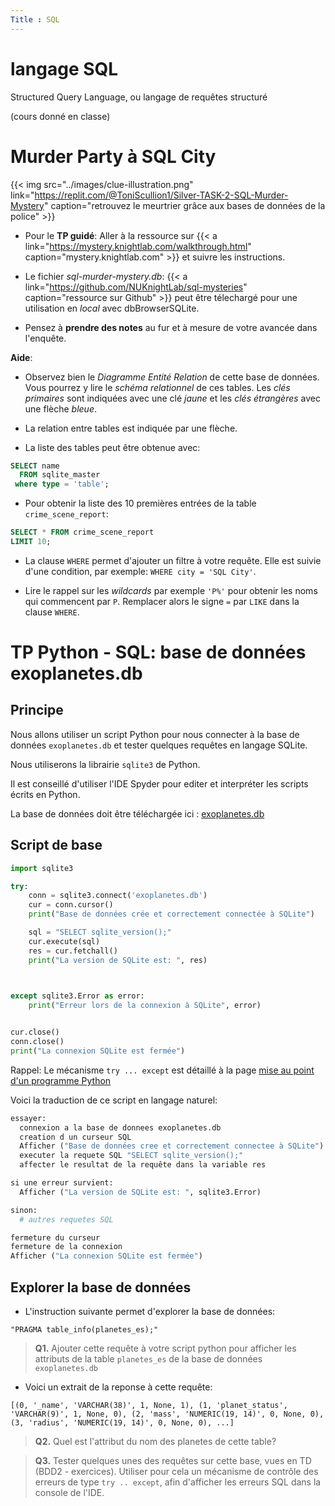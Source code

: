 ```yaml
---
Title : SQL
---
```


# langage SQL
Structured Query Language, ou langage de requêtes structuré

(cours donné en classe)



# Murder Party à SQL City

{{< img src="../images/clue-illustration.png" link="https://replit.com/@ToniScullion1/Silver-TASK-2-SQL-Murder-Mystery" caption="retrouvez le meurtrier grâce aux bases de données de la police" >}}
* Pour le **TP guidé**: Aller à la ressource sur {{< a link="https://mystery.knightlab.com/walkthrough.html" caption="mystery.knightlab.com" >}} et suivre les instructions.

* Le fichier *sql-murder-mystery.db*: {{< a link="https://github.com/NUKnightLab/sql-mysteries" caption="ressource sur Github" >}} peut être télechargé pour une utilisation en *local* avec dbBrowserSQLite.

* Pensez à **prendre des notes** au fur et à mesure de votre avancée dans l'enquête.

**Aide**: 
* Observez bien le *Diagramme Entité Relation* de cette base de données. Vous pourrez y lire le *schéma relationnel* de ces tables. Les *clés primaires* sont indiquées avec une clé *jaune* et les *clés étrangères* avec une flèche *bleue*.

* La relation entre tables est indiquée par une flèche.

* La liste des tables peut être obtenue avec:

```SQL
SELECT name 
  FROM sqlite_master
 where type = 'table';
```

* Pour obtenir la liste des 10 premières entrées de la table `crime_scene_report`: 

```SQL
SELECT * FROM crime_scene_report
LIMIT 10;
```

* La clause `WHERE` permet d'ajouter un filtre à votre requête. Elle est suivie d'une condition, par exemple: `WHERE city = 'SQL City'`.

* Lire le rappel sur les *wildcards* par exemple `'P%'` pour obtenir les noms qui commencent par `P`. Remplacer alors le signe `=` par `LIKE` dans la clause `WHERE`.


# TP Python - SQL: base de données exoplanetes.db
## Principe
Nous allons utiliser un script Python pour nous connecter à la base de données `exoplanetes.db` et tester quelques requêtes en langage SQLite.

Nous utiliserons la librairie `sqlite3` de Python.

Il est conseillé d'utiliser l'IDE Spyder pour editer et interpréter les scripts écrits en Python.

La base de données doit être téléchargée ici : [exoplanetes.db](/scripts/BDD/exoplanetes.db)

## Script de base

```python
import sqlite3

try:
    conn = sqlite3.connect('exoplanetes.db')
    cur = conn.cursor()
    print("Base de données crée et correctement connectée à SQLite")

    sql = "SELECT sqlite_version();"
    cur.execute(sql)
    res = cur.fetchall()
    print("La version de SQLite est: ", res)
    


except sqlite3.Error as error:
    print("Erreur lors de la connexion à SQLite", error)


cur.close()
conn.close()
print("La connexion SQLite est fermée")
``` 

Rappel: Le mécanisme `try ... except` est détaillé à la page [mise au point d'un programme Python](/docs/NSI/langages/page5/#gestion-des-exceptions-try-except)

Voici la traduction de ce script en langage naturel:

```python
essayer:
  connexion a la base de donnees exoplanetes.db
  creation d un curseur SQL
  Afficher ("Base de données cree et correctement connectee à SQLite")
  executer la requete SQL "SELECT sqlite_version();"
  affecter le resultat de la requête dans la variable res

si une erreur survient:
  Afficher ("La version de SQLite est: ", sqlite3.Error)

sinon:
  # autres requetes SQL

fermeture du curseur
fermeture de la connexion
Afficher ("La connexion SQLite est fermée")
```

## Explorer la base de données
* L'instruction suivante permet d'explorer la base de données:

`"PRAGMA table_info(planetes_es);"`

> **Q1.** Ajouter cette requête à votre script python pour afficher les attributs de la table `planetes_es` de la base de données `exoplanetes.db`

* Voici un extrait de la reponse à cette requête:

```
[(0, '_name', 'VARCHAR(38)', 1, None, 1), (1, 'planet_status', 'VARCHAR(9)', 1, None, 0), (2, 'mass', 'NUMERIC(19, 14)', 0, None, 0), (3, 'radius', 'NUMERIC(19, 14)', 0, None, 0), ...]
```

> **Q2.** Quel est l'attribut du nom des planetes de cette table?


> **Q3.** Tester quelques unes des requêtes sur cette base, vues en TD (BDD2 - exercices). Utiliser pour cela un mécanisme de contrôle des erreurs de type `try .. except`, afin d'afficher les erreurs SQL dans la console de l'IDE.



